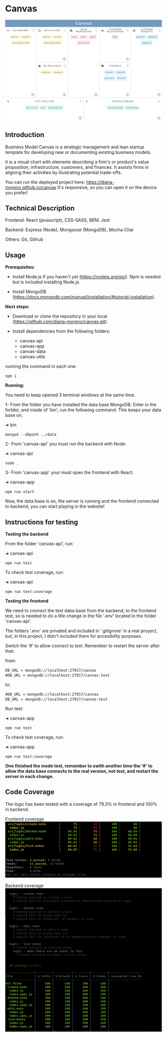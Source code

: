 # Canvas

![Main](./canvas-doc/img/canvas.png)

## Introduction

Business Model Canvas is a strategic management and lean startup template for developing new or documenting existing business models.

It is a visual chart with elements describing a firm's or product's value proposition, infrastructure, customers, and finances. It assists firms in aligning their activities by illustrating potential trade-offs.

You can run the deployed project here: https://diana-moreno.github.io/canvas
It's responsive, so you can open it on the device you prefer!

## Technical Description

Frontend: React (javascript), CSS-SASS, BEM, Jest

Backend: Express (Node), Mongoose (MongoDB), Mocha Chai

Others: Git, Github

## Usage

**Prerequisites:**

- Install Node.js if you haven't yet (https://nodejs.org/es/). Npm is needed but is included installing Node.js.

- Install MongoDB (https://docs.mongodb.com/manual/installation/#tutorial-installation).

**Next steps:**

- Download or clone the repository in your local (https://github.com/diana-moreno/canvas.git).

- Install dependencies from the following folders:
  - canvas-api
  - canvas-app
  - canvas-data
  - canvas-utils

running the command in each one:
```
npm i
```

**Running:**

You need to keep opened 3 terminal windows at the same time.

1- From the folder you have installed the data base MongoDB. Enter in the forlder, and inside of 'bin', run the following command. This keeps your data base on.

➜  bin
```
mongod --dbpath ../data
```

2- From 'canvas-api' you must run the backend with Node:

➜  canvas-api
```
node .
```

3- From 'canvas-app' your must open the frontend with React:

➜  canvas-app
```
npm run start
```

Now, the data base is on, the server is running and the frontend connected to backend, you can start playing in the website!

## Instructions for testing

**Testing the backend**

From the folder 'canvas-api', run:

➜  canvas-api
```
npm run test
```
To check test coverage, run:

➜  canvas-api
```
npm run test:coverage
```

**Testing the frontend**

We need to connect the test daba base from the backend, to the frontend test, so is needed to do a litle change in the file '.env' located in the folder 'canvas-api'.

The folders '.env' are privated and included in '.gitignore' in a real proyect, but, in this project, I didn't included them for accesibility purposes.

Switch the '#' to allow connect to test. Remember to restart the server after that:

from:
```
DB_URL = mongodb://localhost:27017/canvas
#DB_URL = mongodb://localhost:27017/canvas-test
```
to:
```
#DB_URL = mongodb://localhost:27017/canvas
DB_URL = mongodb://localhost:27017/canvas-test
```

Run test:

➜  canvas-app
```
npm run test
```

To check test coverage, run:

➜  canvas-app
```
npm run test:coverage
```

**One finished the mode test, remember to swith another time the '#' to allow the data base connects to the real version, not test, and restart the server in each change.**

## Code Coverage

The logic has been tested with a coverage of 79.3% in frontend and 100% in backend.

Frontend coverage
![Frontend coverage](./canvas-doc/img/app-test.png)

Backend coverage
![Backend coverage](./canvas-doc/img/api-test.png)

